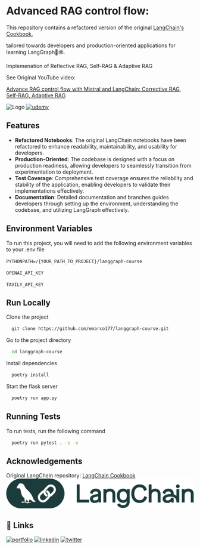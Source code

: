 
# Advanced RAG control flow:

This repository contains a refactored version of the original [LangChain's Cookbook](https://github.com/mistralai/cookbook/tree/main/third_party/langchain),

tailored towards developers and production-oriented applications for learning LangGraph🦜🕸️.

Implemenation of Reflective RAG, Self-RAG & Adaptive RAG

See Original YouTube video:

[Advance RAG control flow with Mistral and LangChain: Corrective RAG, Self-RAG, Adaptive RAG](https://www.youtube.com/watch?v=sgnrL7yo1TE)


![Logo](https://github.com/emarco177/langgaph-course/blob/main/static/langgraph_adaptive_rag.png)
[![udemy](https://img.shields.io/badge/LangGraph%20Udemy%20Course-Coupon%20%2412.99-brightgreen)](https://www.udemy.com/course/langgraph/?referralCode=FEA50E8CBA24ECD48212)


## Features

- **Refactored Notebooks**: The original LangChain notebooks have been refactored to enhance readability, maintainability, and usability for developers.
- **Production-Oriented**: The codebase is designed with a focus on production readiness, allowing developers to seamlessly transition from experimentation to deployment.
- **Test Coverage**: Comprehensive test coverage ensures the reliability and stability of the application, enabling developers to validate their implementations effectively.
- **Documentation**: Detailed documentation and branches guides developers through setting up the environment, understanding the codebase, and utilizing LangGraph effectively.

## Environment Variables

To run this project, you will need to add the following environment variables to your .env file

`PYTHONPATH=/{YOUR_PATH_TO_PROJECT}/langgraph-course`

`OPENAI_API_KEY`

`TAVILY_API_KEY`

## Run Locally

Clone the project

```bash
  git clone https://github.com/emarco177/langgraph-course.git
```

Go to the project directory

```bash
  cd langgraph-course
```

Install dependencies

```bash
  poetry install
```

Start the flask server

```bash
  poetry run app.py
```


## Running Tests

To run tests, run the following command

```bash
  poetry run pytest . -s -v
```
## Acknowledgements

Original LangChain repository: [LangChain Cookbook](https://github.com/mistralai/cookbook/tree/main/third_party/langchain)
![Logo](https://github.com/emarco177/langgaph-course/blob/main/static/LangChain-logo.png)




## 🔗 Links
[![portfolio](https://img.shields.io/badge/my_portfolio-000?style=for-the-badge&logo=ko-fi&logoColor=white)](https://www.udemy.com/course/langgraph/?referralCode=FEA50E8CBA24ECD48212)
[![linkedin](https://img.shields.io/badge/linkedin-0A66C2?style=for-the-badge&logo=linkedin&logoColor=white)](https://www.linkedin.com/in/eden-marco/)
[![twitter](https://img.shields.io/badge/twitter-1DA1F2?style=for-the-badge&logo=twitter&logoColor=white)](https://www.udemy.com/user/eden-marco/)
